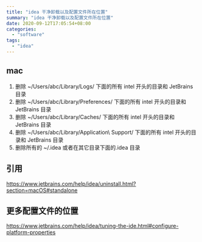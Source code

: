 ```yaml
---
title: "idea 干净卸载以及配置文件所在位置"
summary: "idea 干净卸载以及配置文件所在位置"
date: 2020-09-12T17:05:54+08:00
categories: 
  - "software"
tags: 
  - "idea"
---
```




## mac

1. 删除 ~/Users/abc/Library/Logs/ 下面的所有 intel 开头的目录和 JetBrains 目录
2. 删除 ~/Users/abc/Library/Preferences/ 下面的所有 intel 开头的目录和 JetBrains 目录
3. 删除 ~/Users/abc/Library/Caches/ 下面的所有 intel 开头的目录和 JetBrains 目录
4. 删除 ~/Users/abc/Library/Application\ Support/ 下面的所有 intel 开头的目录和 JetBrains 目录
5. 删除所有的 ~/.idea 或者在其它目录下面的.idea 目录



## 引用

https://www.jetbrains.com/help/idea/uninstall.html?section=macOS#standalone

## 更多配置文件的位置

https://www.jetbrains.com/help/idea/tuning-the-ide.html#configure-platform-properties


